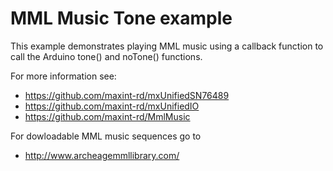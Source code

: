 # MML Music Tone example
This example demonstrates playing MML music using a callback function to call the Arduino tone() and noTone() functions.

For more information see: 
- https://github.com/maxint-rd/mxUnifiedSN76489
- https://github.com/maxint-rd/mxUnifiedIO
- https://github.com/maxint-rd/MmlMusic

For dowloadable MML music sequences go to
- http://www.archeagemmllibrary.com/
